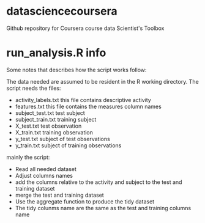 datasciencecoursera
===================

Github repository for Coursera course data Scientist's Toolbox

run_analysis.R info
===================

Some notes that describes how the script works follow:

The data needed are assumed to be resident in the R working directory.
The script needs the files:
- activity_labels.txt     this file contains descriptive activity
- features.txt            this file contains the measures column names
- subject_test.txt        test subject
- subject_train.txt       training subject
- X_test.txt              test observation
- X_train.txt             training observation
- y_test.txt              subject of test observations
- y_train.txt             subject of training observations

mainly the script:
- Read all needed dataset
- Adjust columns names
- add the columns relative to the activity and subject to the test and training dataset
- merge the test and training dataset
- Use the aggregate function to produce the tidy dataset
- The tidy colunms name are the same as the test and training columns name


